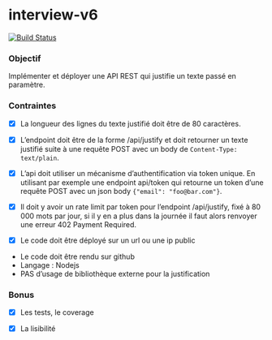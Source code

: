 # interview-v6

[![Build Status](https://travis-ci.org/sundowndev/interview-v6.svg?branch=master)](https://travis-ci.org/sundowndev/interview-v6)

### Objectif

Implémenter et déployer une API REST qui justifie un texte passé en paramètre.

### Contraintes

- [x] La longueur des lignes du texte justifié doit être de 80 caractères.

- [x] L’endpoint doit être de la forme /api/justify et doit retourner un texte justifié suite à une requête POST avec un body de `Content-Type: text/plain`.

- [x] L’api doit utiliser un mécanisme d’authentification via token unique. En utilisant par exemple une endpoint api/token qui retourne un token d’une requête POST avec un json body `{"email": "foo@bar.com"}`.

- [x] Il doit y avoir un rate limit par token pour l’endpoint /api/justify, fixé à 80 000 mots par jour, si il y en a plus dans la journée il faut alors renvoyer une erreur 402 Payment Required.

- [x] Le code doit être déployé sur un url ou une ip public

- Le code doit être rendu sur github
- Langage : Nodejs
- PAS d’usage de bibliothèque externe pour la justification

### Bonus

- [x] Les tests, le coverage

- [x] La lisibilité
